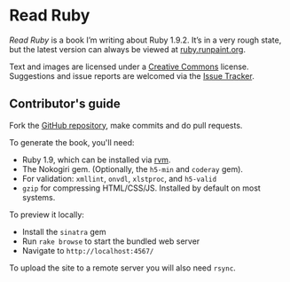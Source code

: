 Read Ruby
=========

_Read Ruby_ is a book I’m writing about Ruby 1.9.2. It’s in a very rough
state, but the latest version can always be viewed at
[ruby.runpaint.org](http://ruby.runpaint.org/).

Text and images are licensed under a [Creative
Commons](http://creativecommons.org/licenses/by-nc-sa/2.0/uk/) license.
Suggestions and issue reports are welcomed via the [Issue
Tracker](http://github.com/runpaint/read-ruby/issues).

Contributor's guide
-------------------

Fork the [GitHub repository](http://github.com/runpaint/read-ruby), make
commits and do pull requests.

To generate the book, you'll need:

* Ruby 1.9, which can be installed via [rvm](http://rvm.beginrescueend.com/).
* The Nokogiri gem. (Optionally, the `h5-min` and `coderay` gem).
* For validation: `xmllint`, `onvdl`, `xlstproc`, and `h5-valid`
* `gzip` for compressing HTML/CSS/JS. Installed by default on most systems.

To preview it locally:

* Install the `sinatra` gem
* Run `rake browse` to start the bundled web server
* Navigate to `http://localhost:4567/`

To upload the site to a remote server you will also need `rsync`.
